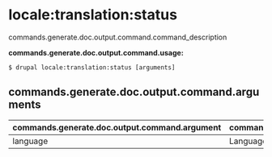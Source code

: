 # locale:translation:status
commands.generate.doc.output.command.command_description

**commands.generate.doc.output.command.usage:**
```
$ drupal locale:translation:status [arguments] 
```


## commands.generate.doc.output.command.arguments
commands.generate.doc.output.command.argument | commands.generate.doc.output.command.details
---------|-------------
language | Language for instance es or Spanish
